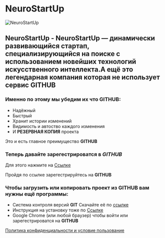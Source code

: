 # **NeuroStartUp**

![NeuroStartUp](https://camo.githubusercontent.com/c6727c717cad1e4820481abb87524f90782445c5/68747470733a2f2f692e696d6775722e636f6d2f495a4f525769492e706e67)

## **NeuroStartUp -** NeuroStartUp — динамически развивающийся стартап, специализирующийся на поиске с использованием новейших технологий искусственного интеллекта.А ещё это легендарная компания которая не использует сервис **GITHUB** 


### Именно по этому мы убедим их что **GITHUB**:
* Надёжный
* Быстрый
* Хранит истории изменений
* Видимость и автоство каждого изменения
* И **РЕЗЕРВНАЯ КОПИЯ** проекта

Это и есть главное преимущество **GITHUB**

### Теперь давайте зарегестрироватся в *GITHUB*

Для этого нажмите на [Ссылкe](https://github.com/join)

Пройдя по ссылке зарегестрируйтесь на **GITHUB**

### Чтобы **загрузить** или **копировать** проект из **GITHUB** вам нужны ещё **программы:** 
* Система контроля версий **GIT** Скачайте её по [ссылке](https://git-scm.com/downloads)
* Инструкция на установку тоже по [Ссылке](https://github.com/netology-code/guides/tree/master/git)
* Google Chrome (или любой браузер) чтобы войти или зарегестрироватся на **GITHUB**


[Политика конфиденциальности и условие пользование](https://docs.github.com/en/github/site-policy/github-privacy-statement)